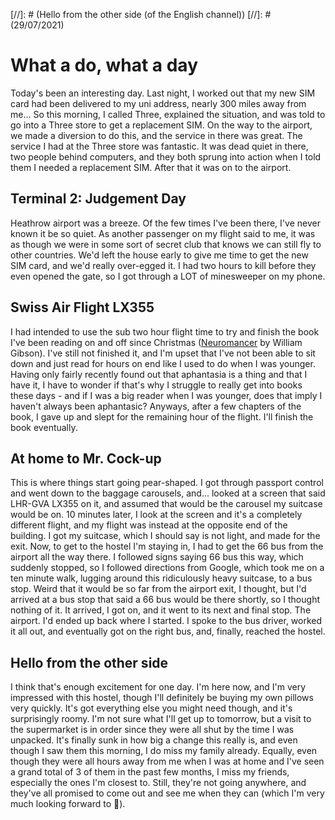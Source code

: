 [//]: # (Hello from the other side (of the English channel))
[//]: # (29/07/2021)

# What a do, what a day
Today's been an interesting day.  Last night, I worked out that my new SIM card had been delivered to my uni address, nearly 300 miles away from me...  So this morning, I called Three, explained the situation, and was told to go into a Three store to get a replacement SIM.  On the way to the airport, we made a diversion to do this, and the service in there was great.
The service I had at the Three store was fantastic.  It was dead quiet in there, two people behind computers, and they both sprung into action when I told them I needed a replacement SIM.  After that it was on to the airport.

## Terminal 2: Judgement Day
Heathrow airport was a breeze.  Of the few times I've been there, I've never known it be so quiet.  As another passenger on my flight said to me, it was as though we were in some sort of secret club that knows we can still fly to other countries.  We'd left the house early to give me time to get the new SIM card, and we'd really over-egged it.  I had two hours to kill before they even opened the gate, so I got through a LOT of minesweeper on my phone.

## Swiss Air Flight LX355
I had intended to use the sub two hour flight time to try and finish the book I've been reading on and off since Christmas ([Neuromancer](https://www.waterstones.com/book/neuromancer/william-gibson/9781473217386) by William Gibson).  I've still not finished it, and I'm upset that I've not been able to sit down and just read for hours on end like I used to do when I was younger.  Having only fairly recently found out that aphantasia is a thing and that I have it, I have to wonder if that's why I struggle to really get into books these days - and if I was a big reader when I was younger, does that imply I haven't always been aphantasic?
Anyways, after a few chapters of the book, I gave up and slept for the remaining hour of the flight.  I'll finish the book eventually.

## At home to Mr. Cock-up
This is where things start going pear-shaped.  I got through passport control and went down to the baggage carousels, and... looked at a screen that said LHR-GVA LX355 on it, and assumed that would be the carousel my suitcase would be on.  10 minutes later, I look at the screen and it's a completely different flight, and my flight was instead at the opposite end of the building.
I got my suitcase, which I should say is not light, and made for the exit.  Now, to get to the hostel I'm staying in, I had to get the 66 bus from the airport all the way there.  I followed signs saying 66 bus this way, which suddenly stopped, so I followed directions from Google, which took me on a ten minute walk, lugging around this ridiculously heavy suitcase, to a bus stop.  Weird that it would be so far from the airport exit, I thought, but I'd arrived at a bus stop that said a 66 bus would be there shortly, so I thought nothing of it.  It arrived, I got on, and it went to its next and final stop.  The airport.  I'd ended up back where I started.
I spoke to the bus driver, worked it all out, and eventually got on the right bus, and, finally, reached the hostel.

## Hello from the other side
I think that's enough excitement for one day.  I'm here now, and I'm very impressed with this hostel, though I'll definitely be buying my own pillows very quickly.  It's got everything else you might need though, and it's surprisingly roomy.
I'm not sure what I'll get up to tomorrow, but a visit to the supermarket is in order since they were all shut by the time I was unpacked.
It's finally sunk in how big a change this really is, and even though I saw them this morning, I do miss my family already.  Equally, even though they were all hours away from me when I was at home and I've seen a grand total of 3 of them in the past few months, I miss my friends, especially the ones I'm closest to.
Still, they're not going anywhere, and they've all promised to come out and see me when they can (which I'm very much looking forward to 🙏).
